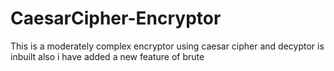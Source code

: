 # CaesarCipher-Encryptor
This is a moderately complex encryptor using caesar cipher and decyptor is inbuilt also i have added a new feature of brute 
